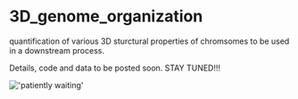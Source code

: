 # 3D_genome_organization
quantification of various 3D sturctural properties of chromsomes to be used in a downstream process.

Details, code and data to be posted soon.
STAY TUNED!!!

!['patiently waiting'](https://imgs.search.brave.com/mHYyOZA_2upBWHHCx4OhNYcMPiyXDk1bIcSkPgsSpfA/rs:fit:860:0:0:0/g:ce/aHR0cHM6Ly93YWxs/cGFwZXJzLmNvbS9p/bWFnZXMvaGQvai1j/b2xlLXJvb2Z0b3At/YXJ0LXB3a2g5N3du/NndtMnJxeWkuanBn)
